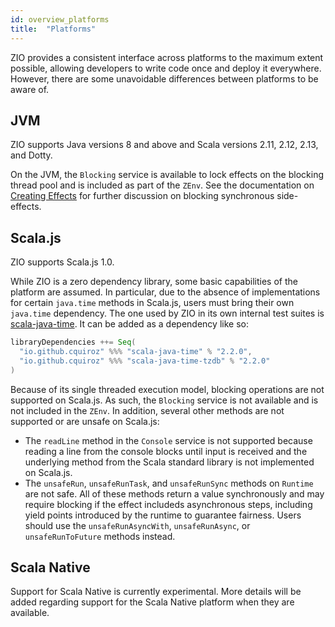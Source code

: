 ```yaml
---
id: overview_platforms
title:  "Platforms"
---
```


ZIO provides a consistent interface across platforms to the maximum extent possible, allowing developers to write code once and deploy it everywhere. However, there are some unavoidable differences between platforms to be aware of.

## JVM

ZIO supports Java versions 8 and above and Scala versions 2.11, 2.12, 2.13, and Dotty.

On the JVM, the `Blocking` service is available to lock effects on the blocking thread pool and is included as part of the `ZEnv`. See the documentation on [Creating Effects](../overview/creating_effects.md) for further discussion on blocking synchronous side-effects.

## Scala.js

ZIO supports Scala.js 1.0.

While ZIO is a zero dependency library, some basic capabilities of the platform are assumed. In particular, due to the absence of implementations for certain `java.time` methods in Scala.js, users must bring their own `java.time` dependency. The one used by ZIO in its own internal test suites is [scala-java-time](https://github.com/cquiroz/scala-java-time). It can be added as a dependency like so:

```scala
libraryDependencies ++= Seq(
  "io.github.cquiroz" %%% "scala-java-time" % "2.2.0",
  "io.github.cquiroz" %%% "scala-java-time-tzdb" % "2.2.0"
)
```

Because of its single threaded execution model, blocking operations are not supported on Scala.js. As such, the `Blocking` service is not available and is not included in the `ZEnv`. In addition, several other methods are not supported or are unsafe on Scala.js:

* The `readLine` method in the `Console` service is not supported because reading a line from the console blocks until input is received and the underlying method from the Scala standard library is not implemented on Scala.js.
* The `unsafeRun`, `unsafeRunTask`, and `unsafeRunSync` methods on `Runtime` are not safe. All of these methods return a value synchronously and may require blocking if the effect includeds asynchronous steps, including yield points introduced by the runtime to guarantee fairness. Users should use the `unsafeRunAsyncWith`, `unsafeRunAsync`, or `unsafeRunToFuture` methods instead.

## Scala Native

Support for Scala Native is currently experimental. More details will be added regarding support for the Scala Native platform when they are available.

